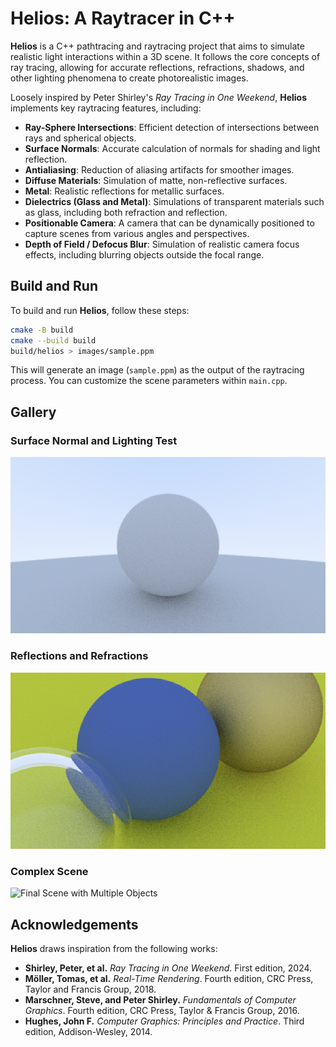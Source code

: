 # Helios: A Raytracer in C++

**Helios** is a C++ pathtracing and raytracing project that aims to simulate realistic light interactions within a 3D scene. It follows the core concepts of ray tracing, allowing for accurate reflections, refractions, shadows, and other lighting phenomena to create photorealistic images.

Loosely inspired by Peter Shirley's _Ray Tracing in One Weekend_, **Helios** implements key raytracing features, including:

- **Ray-Sphere Intersections**: Efficient detection of intersections between rays and spherical objects.
- **Surface Normals**: Accurate calculation of normals for shading and light reflection.
- **Antialiasing**: Reduction of aliasing artifacts for smoother images.
- **Diffuse Materials**: Simulation of matte, non-reflective surfaces.
- **Metal**: Realistic reflections for metallic surfaces.
- **Dielectrics (Glass and Metal)**: Simulations of transparent materials such as glass, including both refraction and reflection.
- **Positionable Camera**: A camera that can be dynamically positioned to capture scenes from various angles and perspectives.
- **Depth of Field / Defocus Blur**: Simulation of realistic camera focus effects, including blurring objects outside the focal range.

## Build and Run

To build and run **Helios**, follow these steps:

```bash
cmake -B build
cmake --build build
build/helios > images/sample.ppm
```

This will generate an image (`sample.ppm`) as the output of the raytracing process. You can customize the scene parameters within `main.cpp`.

## Gallery

### Surface Normal and Lighting Test

![Reflectance Test](docs/reflectance_test.png)

### Reflections and Refractions

![Close-up Reflection and Refraction](docs/Close_up_reflection:refraction.png)

### Complex Scene

![Final Scene with Multiple Objects](docs/Final_Scene1.png)

## Acknowledgements

**Helios** draws inspiration from the following works:

- **Shirley, Peter, et al.** _Ray Tracing in One Weekend_. First edition, 2024.
- **Möller, Tomas, et al.** _Real-Time Rendering_. Fourth edition, CRC Press, Taylor and Francis Group, 2018.
- **Marschner, Steve, and Peter Shirley.** _Fundamentals of Computer Graphics_. Fourth edition, CRC Press, Taylor & Francis Group, 2016.
- **Hughes, John F.** _Computer Graphics: Principles and Practice_. Third edition, Addison-Wesley, 2014.
